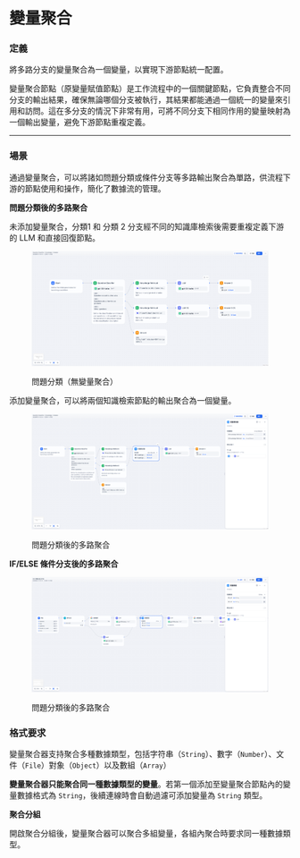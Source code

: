 # 變量聚合

### 定義

將多路分支的變量聚合為一個變量，以實現下游節點統一配置。

變量聚合節點（原變量賦值節點）是工作流程中的一個關鍵節點，它負責整合不同分支的輸出結果，確保無論哪個分支被執行，其結果都能通過一個統一的變量來引用和訪問。這在多分支的情況下非常有用，可將不同分支下相同作用的變量映射為一個輸出變量，避免下游節點重複定義。

***

### 場景

通過變量聚合，可以將諸如問題分類或條件分支等多路輸出聚合為單路，供流程下游的節點使用和操作，簡化了數據流的管理。

**問題分類後的多路聚合**

未添加變量聚合，分類1 和 分類 2 分支經不同的知識庫檢索後需要重複定義下游的 LLM 和直接回復節點。

<figure><img src="../../../.gitbook/assets/image (278).png" alt=""><figcaption><p>問題分類（無變量聚合）</p></figcaption></figure>

添加變量聚合，可以將兩個知識檢索節點的輸出聚合為一個變量。

<figure><img src="../../../.gitbook/assets/image (276).png" alt=""><figcaption><p>問題分類後的多路聚合</p></figcaption></figure>

**IF/ELSE 條件分支後的多路聚合**

<figure><img src="../../../.gitbook/assets/image (277).png" alt=""><figcaption><p>問題分類後的多路聚合</p></figcaption></figure>

### 格式要求

變量聚合器支持聚合多種數據類型，包括字符串（`String`）、數字（`Number`）、文件（`File`）對象（`Object`）以及數組（`Array`）

**變量聚合器只能聚合同一種數據類型的變量**。若第一個添加至變量聚合節點內的變量數據格式為 `String`，後續連線時會自動過濾可添加變量為 `String` 類型。

**聚合分組**

開啟聚合分組後，變量聚合器可以聚合多組變量，各組內聚合時要求同一種數據類型。
